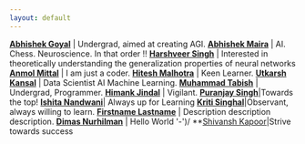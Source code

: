 ```yaml
---
layout: default
---
```

**[Abhishek Goyal](https://github.com/ABHISHEK-G0YAL)** | Undergrad, aimed at creating AGI.
**[Abhishek Maira](https://github.com/AbhishekMaira10)** | AI. Chess. Neuroscience. In that order !!
**[Harshveer Singh](https://github.com/llStringll)** | Interested in theoretically understanding the generalization properties of neural networks
**[Anmol Mittal](https://github.com/pulins222)** | I am just a coder.
**[Hitesh Malhotra](https://github.com/CodeWithHitesh)** | Keen Learner. 
**[Utkarsh Kansal](https://github.com/utkarshkansal17)** | Data Scientist AI Machine Learning.
**[Muhammad Tabish](https://github.com/mtabishk)** | Undergrad, Programmer.
**[Himank Jindal](https://github.com/himankjindal)** | Vigilant.
**[Puranjay Singh](https://github.com/purjaysin)**|Towards the top!
**[Ishita Nandwani](https://github.com/ishita4416)**| Always up for Learning
**[Kriti Singhal](https://github.com/Kriti-bit)**|Observant, always willing to learn.
**[Firstname Lastname](https://github.com/first-last)** | Description description description.
**[Dimas Nurhilman](https://github.com/dimzt/)** | Hello World '-')/
**[Shivansh Kapoor](https://github.com/kapoor2902)|Strive towards success
